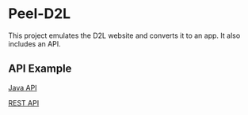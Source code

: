 # Peel-D2L
This project emulates the D2L website and converts it to an app. It also includes an API.

## API Example
[Java API](https://github.com/zeshan321/Peel-D2L/wiki/API)

[REST API](https://github.com/zeshan321/Peel-D2L/wiki/API)
